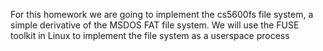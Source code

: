 For this homework we are going to implement the cs5600fs file system, a simple derivative of the MSDOS FAT file system. We will use the FUSE toolkit in Linux to implement the file system as a userspace process
